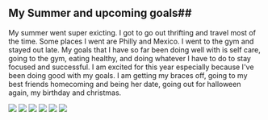 ## My Summer and upcoming goals##

My summer went super exicting. I got to go out thrifting and travel most of the time. Some places I went are Philly and Mexico. I went to the gym and stayed out late. My goals that I have so far been doing well with is self care, going to the gym, eating healthy, and doing whatever I have to do to stay focused and successful. I am excited for this year especially because I've been doing good with my goals. I am getting my braces off, going to my best friends homecoming and being her date, going out for halloween again, my birthday and christmas.

<img src="/assets/IMG-0227.jpg">
<img src= "/assets/IMG-0263.jpg">
<img src= "/assets/IMG-1325.jpg">
<img src= "/assets/IMG-9139.jpg">
<img src= "/assets/IMG-9683.jpg">
<img src= "/assets/Optimized-IMG-0413.jpg">